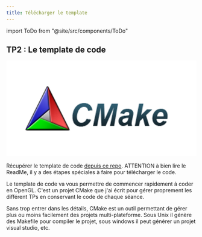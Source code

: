 ```yaml
---
title: Télécharger le template
---
```

import ToDo from "@site/src/components/ToDo"

## TP2 : Le template de code

![](img/intro.png)

<ToDo/>

Récupérer le template de code [depuis ce repo](https://github.com/JulesFouchy/Learn--OpenGL--TPs-Template). ATTENTION à bien lire le ReadMe, il y a des étapes spéciales à faire pour télécharger le code.

Le template de code va vous permettre de commencer rapidement à coder en OpenGL. C'est un projet CMake que j'ai écrit pour gérer proprement les différent TPs en conservant le code de chaque séance.

Sans trop entrer dans les détails, CMake est un outil permettant de gérer plus ou moins facilement des projets multi-plateforme. Sous Unix il génère des Makefile pour compiler le projet, sous windows il peut générer un projet visual studio, etc. 